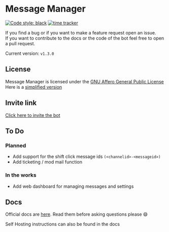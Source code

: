 # Message Manager

[![Code style: black](https://img.shields.io/badge/code%20style-black-000000.svg)](https://github.com/psf/black) [![time tracker](https://wakatime.com/badge/github/AnotherCat/message-bot.svg)](https://wakatime.com/badge/github/AnotherCat/message-bot)
<!--
[![Support Server Invite](https://discord.com/api/guilds/742373263593963614/embed.png)](https://discord.gg/xFZu29t)
-->

If you find a bug or if you want to make a feature request<!--, either join the [discord server](https://discord.gg/xFZu29t) or --> open an issue.  
If you want to contribute to the docs or the code of the bot feel free to open a pull request.

Current version: `v1.3.0`

## License

Message Manager is licensed under the [GNU Affero General Public License](https://github.com/AnotherCat/message-bot/blob/master/LICENSE)  
Here is a [simplified version](https://tldrlegal.com/license/gnu-affero-general-public-license-v3-(agpl-3.0)#summary)

## Invite link

[Click here to invite the bot](https://discord.com/api/oauth2/authorize?client_id=735395698278924359&permissions=379968&scope=applications.commands%20bot)

## To Do

### Planned

- Add support for the shift click message ids `(<channelid>-<messageid>)`
- Add ticketing / mod mail function

### In the works

- Add web dashboard for managing messages and settings

## Docs

Official docs are [here](https://docs.messagemanager.xyz). Read them before asking questions please :smile:

Self Hosting instructions can also be found in the docs
